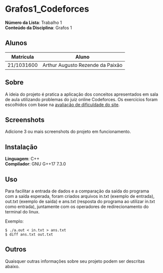 # Grafos1_Codeforces

**Número da Lista**: Trabalho 1<br>
**Conteúdo da Disciplina**: Grafos 1<br>

## Alunos
|Matrícula | Aluno |
| -- | -- |
| 21/1031600  |  Arthur Augusto Rezende da Paixão |

## Sobre 
A ideia do projeto é pratica a aplicação dos conceitos apresentados em sala de aula utilizando problemas do juiz online Codeforces. Os exercícios foram escolhidos com base na [avaliação de dificuldade do site](https://codeforces.com/blog/entry/62865).

## Screenshots
Adicione 3 ou mais screenshots do projeto em funcionamento.

## Instalação 
**Linguagem**: C++<br>
**Compilador**: GNU G++17 7.3.0<br>

## Uso 
Para facilitar a entrada de dados e a comparação da saída do programa com a saída esperada, foram criados arquivos in.txt (exemplo de entrada), out.txt (exemplo de saída) e ans.txt (resposta do programa ao utilizar in.txt como entrada), juntamente com os operadores de redirecionamento do terminal do linux.

Exemplo:

```
$ ./a.out < in.txt > ans.txt
$ diff ans.txt out.txt
```

## Outros 
Quaisquer outras informações sobre seu projeto podem ser descritas abaixo.




